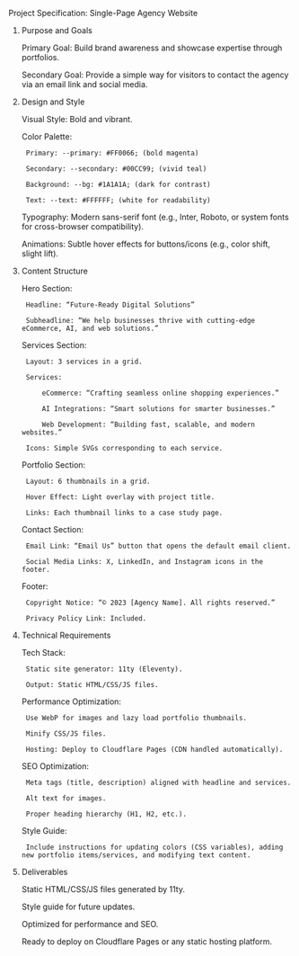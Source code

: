 Project Specification: Single-Page Agency Website
1. Purpose and Goals

    Primary Goal: Build brand awareness and showcase expertise through portfolios.

    Secondary Goal: Provide a simple way for visitors to contact the agency via an email link and social media.

2. Design and Style

    Visual Style: Bold and vibrant.

    Color Palette:

        Primary: --primary: #FF0066; (bold magenta)

        Secondary: --secondary: #00CC99; (vivid teal)

        Background: --bg: #1A1A1A; (dark for contrast)

        Text: --text: #FFFFFF; (white for readability)

    Typography: Modern sans-serif font (e.g., Inter, Roboto, or system fonts for cross-browser compatibility).

    Animations: Subtle hover effects for buttons/icons (e.g., color shift, slight lift).

3. Content Structure

    Hero Section:

        Headline: “Future-Ready Digital Solutions”

        Subheadline: “We help businesses thrive with cutting-edge eCommerce, AI, and web solutions.”

    Services Section:

        Layout: 3 services in a grid.

        Services:

            eCommerce: “Crafting seamless online shopping experiences.”

            AI Integrations: “Smart solutions for smarter businesses.”

            Web Development: “Building fast, scalable, and modern websites.”

        Icons: Simple SVGs corresponding to each service.

    Portfolio Section:

        Layout: 6 thumbnails in a grid.

        Hover Effect: Light overlay with project title.

        Links: Each thumbnail links to a case study page.

    Contact Section:

        Email Link: “Email Us” button that opens the default email client.

        Social Media Links: X, LinkedIn, and Instagram icons in the footer.

    Footer:

        Copyright Notice: “© 2023 [Agency Name]. All rights reserved.”

        Privacy Policy Link: Included.

4. Technical Requirements

    Tech Stack:

        Static site generator: 11ty (Eleventy).

        Output: Static HTML/CSS/JS files.

    Performance Optimization:

        Use WebP for images and lazy load portfolio thumbnails.

        Minify CSS/JS files.

        Hosting: Deploy to Cloudflare Pages (CDN handled automatically).

    SEO Optimization:

        Meta tags (title, description) aligned with headline and services.

        Alt text for images.

        Proper heading hierarchy (H1, H2, etc.).

    Style Guide:

        Include instructions for updating colors (CSS variables), adding new portfolio items/services, and modifying text content.

5. Deliverables

    Static HTML/CSS/JS files generated by 11ty.

    Style guide for future updates.

    Optimized for performance and SEO.

    Ready to deploy on Cloudflare Pages or any static hosting platform.